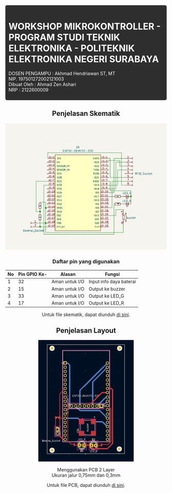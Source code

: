 <div style="background-color: #2e2e2e; padding: 10px; border-radius: 5px; color: white;">
  <h1>WORKSHOP MIKROKONTROLLER - PROGRAM STUDI TEKNIK ELEKTRONIKA - POLITEKNIK ELEKTRONIKA NEGERI SURABAYA</h1>
  <p>DOSEN PENGAMPU : Akhmad Hendriawan ST, MT <br/> NIP. 197501272002121003 <br/>Dibuat Oleh : Ahmad Zen Ashari<br/> NRP : 2122600009</p>
</div>

<div align = center>
 <h2>Penjelasan Skematik</h2>

![alt text](gambarskematik-1.png)
</div>

<div align=center>
<h3> Daftar pin yang digunakan </h3>
<!-- Tabel dengan CSS di file Markdown -->
<div class="table-container">
    <table>
        <thead>
            <tr>
                <th>No</th>
                <th>Pin GPIO Ke- </th>
                <th>Alasan</th>
                <th>Fungsi</th>
            </tr>
        </thead>
        <tbody>
            <tr>
                <td>1</td>
                <td>32</td>
                <td>Aman untuk I/O</td>
                <td>Input info daya baterai</td>
            </tr>
            <tr>
                <td>2</td>
                <td>15</td>
                <td>Aman untuk I/O</td>
                <td>Output ke buzzer</td>
            </tr>
            <tr>
                <td>3</td>
                <td>33</td>
                <td>Aman untuk I/O</td>
                <td>Output ke LED_G</td>
            </tr>
            <tr>
                <td>4</td>
                <td>17</td>
                <td>Aman untuk I/O</td>
                <td>Output ke LED_R</td>
            </tr>
         </tbody>
    </table>

<p>Untuk file skematik, dapat diunduh <a href="https://drive.google.com/file/d/1diomlFyTaUs_eFDkaGRLsYESl7vDo8c1/view?usp=sharing">di sini</a>.</p>

    

<div align = center>
 <h2>Penjelasan Layout</h2>

![alt text](pcb-1.png)

</div>

<p> Menggunakan PCB 2 Layer <br>Ukuran jalur 0,75mm dan 0,3mm</p>

<p>Untuk file PCB, dapat diunduh <a href="https://drive.google.com/file/d/1fTUtGnzqFyHy10sOkZaSZF4weKkYOswV/view?usp=sharing">di sini</a>.</p>
